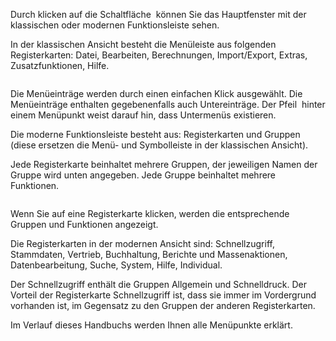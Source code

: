 <!DOCTYPE html>
<html>
<head>
<meta charset="utf-8">
<meta name="viewport" content="width=device-width, initial-scale=1.0">
<title>100_Menueleiste.md</title>
<link rel="stylesheet" href="https://stackedit.io/res-min/themes/base.css" />
<script type="text/javascript" src="https://cdn.mathjax.org/mathjax/latest/MathJax.js?config=TeX-AMS_HTML"></script>
</head>
<body><div class="container"><p>Durch klicken auf die Schaltfläche <img src="http://xpecto.github.io/docs/img/img_1460976709067.png" alt="" title=""> können Sie das Hauptfenster mit der klassischen oder modernen Funktionsleiste sehen.</p>

<p>In der klassischen Ansicht besteht die Menüleiste aus folgenden Registerkarten: Datei, Bearbeiten, Berechnungen, Import/Export, Extras, Zusatzfunktionen, Hilfe. </p>

<p><img src="http://xpecto.github.io/docs/img/img_1430830864370.png" alt="" title=""></p>

<p>Die Menüeinträge werden durch einen einfachen Klick ausgewählt. Die Menüeinträge enthalten gegebenenfalls auch Untereinträge. Der Pfeil <img src="http://xpecto.github.io/docs/img/img_1430311875340.png" alt="" title=""> hinter einem Menüpunkt weist darauf hin, dass Untermenüs existieren.</p>

<p>Die moderne Funktionsleiste besteht aus: Registerkarten und Gruppen (diese ersetzen die Menü- und Symbolleiste in der klassischen Ansicht).</p>

<p>Jede Registerkarte beinhaltet mehrere Gruppen, der jeweiligen Namen der Gruppe wird unten angegeben. Jede Gruppe beinhaltet mehrere Funktionen.</p>

<p><img src="http://xpecto.github.io/docs/img/img_1461139243532.png" alt="" title=""></p>

<p>Wenn Sie auf eine Registerkarte klicken, werden die entsprechende Gruppen und Funktionen angezeigt.</p>

<p>Die Registerkarten in der modernen Ansicht sind: Schnellzugriff, Stammdaten, Vertrieb, Buchhaltung, Berichte und Massenaktionen, Datenbearbeitung, Suche, System, Hilfe, Individual.</p>

<p>Der Schnellzugriff enthält die Gruppen Allgemein und Schnelldruck. Der Vorteil der Registerkarte Schnellzugriff ist, dass sie immer im Vordergrund vorhanden ist, im Gegensatz zu den Gruppen der anderen Registerkarten.</p>

<p>Im Verlauf dieses Handbuchs werden Ihnen alle Menüpunkte erklärt.</p></div></body>
</html>